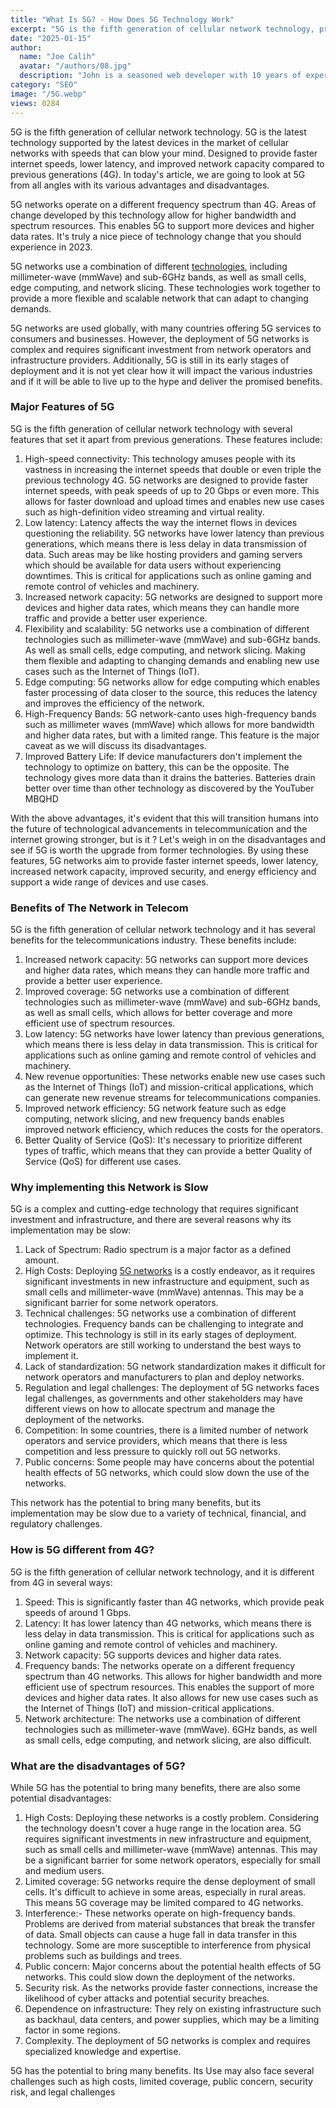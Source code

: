 ```yaml
---
title: "What Is 5G? - How Does 5G Technology Work"
excerpt: "5G is the fifth generation of cellular network technology, providing faster internet speeds, lower latency, improved network and support"
date: "2025-01-15"
author:
  name: "Joe Calih"
  avatar: "/authors/08.jpg"
  description: "John is a seasoned web developer with 10 years of experience in React and Next.js."
category: "SEO"
image: "/5G.webp"
views: 0284
---
```



5G is the fifth generation of cellular network technology. 5G is the latest technology supported by the latest devices in the market of cellular networks with speeds that can blow your mind. Designed to provide faster internet speeds, lower latency, and improved network capacity compared to previous generations (4G). In today's article, we are going to look at 5G from all angles with its various advantages and disadvantages.

5G networks operate on a different frequency spectrum than 4G. Areas of change developed by this technology allow for higher bandwidth and spectrum resources. This enables 5G to support more devices and higher data rates. It's truly a nice piece of technology change that you should experience in 2023.

5G networks use a combination of different [technologies](https://draft.blogger.com/blog/post/edit/998599214508837744/1814346821030801248#), including millimeter-wave (mmWave) and sub-6GHz bands, as well as small cells, edge computing, and network slicing. These technologies work together to provide a more flexible and scalable network that can adapt to changing demands.

5G networks are used globally, with many countries offering 5G services to consumers and businesses. However, the deployment of 5G networks is complex and requires significant investment from network operators and infrastructure providers. Additionally, 5G is still in its early stages of deployment and it is not yet clear how it will impact the various industries and if it will be able to live up to the hype and deliver the promised benefits.

### Major Features of 5G

5G is the fifth generation of cellular network technology with several features that set it apart from previous generations. These features include:

1.  High-speed connectivity: This technology amuses people with its vastness in increasing the internet speeds that double or even triple the previous technology 4G. 5G networks are designed to provide faster internet speeds, with peak speeds of up to 20 Gbps or even more. This allows for faster download and upload times and enables new use cases such as high-definition video streaming and virtual reality.
2.  Low latency: Latency affects the way the internet flows in devices questioning the reliability. 5G networks have lower latency than previous generations, which means there is less delay in data transmission of data. Such areas may be like hosting providers and gaming servers which should be available for data users without experiencing downtimes. This is critical for applications such as online gaming and remote control of vehicles and machinery.
3.  Increased network capacity: 5G networks are designed to support more devices and higher data rates, which means they can handle more traffic and provide a better user experience.
4.  Flexibility and scalability: 5G networks use a combination of different technologies such as millimeter-wave (mmWave) and sub-6GHz bands. As well as small cells, edge computing, and network slicing. Making them flexible and adapting to changing demands and enabling new use cases such as the Internet of Things (IoT).
5.  Edge computing: 5G networks allow for edge computing which enables faster processing of data closer to the source, this reduces the latency and improves the efficiency of the network.
6.  High-Frequency Bands: 5G network-canto uses high-frequency bands such as millimeter waves (mmWave) which allows for more bandwidth and higher data rates, but with a limited range. This feature is the major caveat as we will discuss its disadvantages.
7.  Improved Battery Life: If device manufacturers don't implement the technology to optimize on battery, this can be the opposite. The technology gives more data than it drains the batteries. Batteries drain better over time than other technology as discovered by the YouTuber MBQHD

With the above advantages, it's evident that this will transition humans into the future of technological advancements in telecommunication and the internet growing stronger, but is it ? Let's weigh in on the disadvantages and see if 5G is worth the upgrade from former technologies. By using these features, 5G networks aim to provide faster internet speeds, lower latency, increased network capacity, improved security, and energy efficiency and support a wide range of devices and use cases.

### Benefits of The Network in Telecom

5G is the fifth generation of cellular network technology and it has several benefits for the telecommunications industry. These benefits include:

1.  Increased network capacity: 5G networks can support more devices and higher data rates, which means they can handle more traffic and provide a better user experience.
2.  Improved coverage: 5G networks use a combination of different technologies such as millimeter-wave (mmWave) and sub-6GHz bands, as well as small cells, which allows for better coverage and more efficient use of spectrum resources.
3.  Low latency: 5G networks have lower latency than previous generations, which means there is less delay in data transmission. This is critical for applications such as online gaming and remote control of vehicles and machinery.
4.  New revenue opportunities: These networks enable new use cases such as the Internet of Things (IoT) and mission-critical applications, which can generate new revenue streams for telecommunications companies.
5.  Improved network efficiency: 5G network feature such as edge computing, network slicing, and new frequency bands enables improved network efficiency, which reduces the costs for the operators.
6.  Better Quality of Service (QoS): It's necessary to prioritize different types of traffic, which means that they can provide a better Quality of Service (QoS) for different use cases.

### Why implementing this Network is Slow

5G is a complex and cutting-edge technology that requires significant investment and infrastructure, and there are several reasons why its implementation may be slow:

1.  Lack of Spectrum: Radio spectrum is a major factor as a defined amount.
2.  High Costs: Deploying [5G networks](https://draft.blogger.com/blog/post/edit/998599214508837744/1814346821030801248#) is a costly endeavor, as it requires significant investments in new infrastructure and equipment, such as small cells and millimeter-wave (mmWave) antennas. This may be a significant barrier for some network operators.
3.  Technical challenges: 5G networks use a combination of different technologies. Frequency bands can be challenging to integrate and optimize. This technology is still in its early stages of deployment. Network operators are still working to understand the best ways to implement it.
4.  Lack of standardization: 5G network standardization makes it difficult for network operators and manufacturers to plan and deploy networks.
5.  Regulation and legal challenges: The deployment of 5G networks faces legal challenges, as governments and other stakeholders may have different views on how to allocate spectrum and manage the deployment of the networks.
6.  Competition: In some countries, there is a limited number of network operators and service providers, which means that there is less competition and less pressure to quickly roll out 5G networks.
7.  Public concerns: Some people may have concerns about the potential health effects of 5G networks, which could slow down the use of the networks.

This network has the potential to bring many benefits, but its implementation may be slow due to a variety of technical, financial, and regulatory challenges.

### How is 5G different from 4G?

5G is the fifth generation of cellular network technology, and it is different from 4G in several ways:

1.  Speed: This is significantly faster than 4G networks, which provide peak speeds of around 1 Gbps.
2.  Latency: It has lower latency than 4G networks, which means there is less delay in data transmission. This is critical for applications such as online gaming and remote control of vehicles and machinery.
3.  Network capacity: 5G supports devices and higher data rates.
4.  Frequency bands: The networks operate on a different frequency spectrum than 4G networks. This allows for higher bandwidth and more efficient use of spectrum resources. This enables the support of more devices and higher data rates. It also allows for new use cases such as the Internet of Things (IoT) and mission-critical applications.
5.  Network architecture: The networks use a combination of different technologies such as millimeter-wave (mmWave). 6GHz bands, as well as small cells, edge computing, and network slicing, are also difficult.

### What are the disadvantages of 5G?

While 5G has the potential to bring many benefits, there are also some potential disadvantages:

1.  High Costs: Deploying these networks is a costly problem. Considering the technology doesn't cover a huge range in the location area. 5G requires significant investments in new infrastructure and equipment, such as small cells and millimeter-wave (mmWave) antennas. This may be a significant barrier for some network operators, especially for small and medium users.
2.  Limited coverage: 5G networks require the dense deployment of small cells. It's difficult to achieve in some areas, especially in rural areas. This means 5G coverage may be limited compared to 4G networks.
3.  Interference:- These networks operate on high-frequency bands. Problems are derived from material substances that break the transfer of data. Small objects can cause a huge fall in data transfer in this technology. Some are more susceptible to interference from physical problems such as buildings and trees.
4.  Public concern: Major concerns about the potential health effects of 5G networks. This could slow down the deployment of the networks.
5.  Security risk. As the networks provide faster connections, increase the likelihood of cyber attacks and potential security breaches.
6.  Dependence on infrastructure: They rely on existing infrastructure such as backhaul, data centers, and power supplies, which may be a limiting factor in some regions.
7.  Complexity. The deployment of 5G networks is complex and requires specialized knowledge and expertise.

5G has the potential to bring many benefits. Its Use may also face several challenges such as high costs, limited coverage, public concern, security risk, and legal challenges
